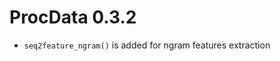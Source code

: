
<!-- NEWS.md is generated from NEWS.Rmd. Please edit that file -->
ProcData 0.3.2
==============

-   `seq2feature_ngram()` is added for ngram features extraction
